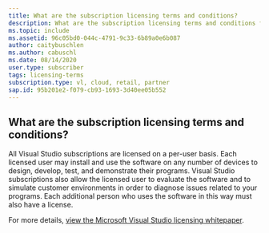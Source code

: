 ```yaml
---
title: What are the subscription licensing terms and conditions?
description: What are the subscription licensing terms and conditions for my Visual Studio subscription?
ms.topic: include
ms.assetid: 96c05bd0-044c-4791-9c33-6b89a0e6b087
author: caitybuschlen
ms.author: cabuschl
ms.date: 08/14/2020
user.type: subscriber
tags: licensing-terms
subscription.type: vl, cloud, retail, partner
sap.id: 95b201e2-f079-cb93-1693-3d40ee05b552
---
```


## What are the subscription licensing terms and conditions? 

All Visual Studio subscriptions are licensed on a per-user basis. Each licensed user may install and use the software on any number of devices to design, develop, test, and demonstrate their programs. Visual Studio subscriptions also allow the licensed user to evaluate the software and to simulate customer environments in order to diagnose issues related to your programs. Each additional person who uses the software in this way must also have a license. 

For more details, [view the Microsoft Visual Studio licensing whitepaper](https://visualstudio.microsoft.com/wp-content/uploads/2020/03/Visual-Studio-Licensing-Whitepaper-Mar-2020.pdf). 